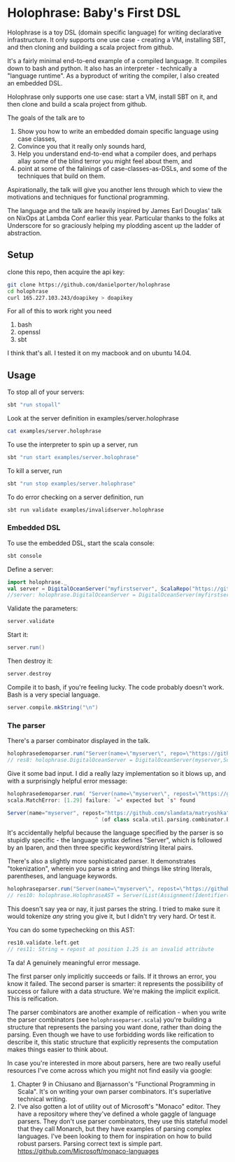 # Holophrase: Baby's First DSL
Holophrase is a toy DSL (domain specific language) for writing declarative infrastructure. It only supports one use case - creating a VM, installing SBT, and then cloning and building a scala project from github.
 
It's a fairly minimal end-to-end example of a compiled language. It compiles down to bash and python. It also has an interpreter - technically a "language runtime". As a byproduct of writing the compiler, I also created an embedded DSL.

Holophrase only supports one use case: start a VM, install SBT on it, and then clone and build a scala project from github. 

The goals of the talk are to 
1. Show you how to write an embedded domain specific language using case classes,
2. Convince you that it really only sounds hard,
3. Help you understand end-to-end what a compiler does, and perhaps allay some of the blind terror you might feel about them, and
4. point at some of the falinings of case-classes-as-DSLs, and some of the techniques that build on them.

Aspirationally, the talk will give you another lens through which to view the motivations and techniques for functional programming.

The language and the talk are heavily inspired by James Earl Douglas' talk on NixOps at Lambda Conf earlier this year. Particular thanks to the folks at Underscore for so graciously helping my plodding ascent up the ladder of abstraction.

## Setup

 clone this repo, then acquire the api key:
```bash
git clone https://github.com/danielporter/holophrase
cd holophrase
curl 165.227.103.243/doapikey > doapikey
```

For all of this to work right you need
1. bash
2. openssl
3. sbt

I think that's all. I tested it on my macbook and on ubuntu 14.04.
## Usage
To stop all of your servers:
```bash
sbt "run stopall"
```
Look at the server definition in examples/server.holophrase
```bash
cat examples/server.holophrase
```
To use the interpreter to spin up a server, run
```bash
sbt "run start examples/server.holophrase"
```

To kill a server, run
```bash
sbt "run stop examples/server.holophrase"
```

To do error checking on a server definition, run
```bash
sbt run validate examples/invalidserver.holophrase
```

### Embedded DSL
To use the embedded DSL, start the scala console:
```bash
sbt console
```

Define a server:
```scala
import holophrase._
val server = DigitalOceanServer("myfirstserver", ScalaRepo("https://github.com/danielporter/holophrase.git", SBTCommand("compile")))
//server: holophrase.DigitalOceanServer = DigitalOceanServer(myfirstserver,ScalaRepo(https://github.com/danielporter/holophrase.git,SBTCommand(compile)))
```

Validate the parameters:
```scala
server.validate
```
Start it:
```scala
server.run()
```

Then destroy it:
```scala
server.destroy
```

Compile it to bash, if you're feeling lucky. The code probably doesn't work. Bash is a very special language.
```scala
server.compile.mkString("\n")
```


### The parser

There's a parser combinator displayed in the talk. 
```scala
holophrasedemoparser.run("Server(name=\"myserver\", repo=\"https://github.com/slamdata/matryoshka.git\", command=\"compile\")")
// res8: holophrase.DigitalOceanServer = DigitalOceanServer(myserver,ScalaRepo(https://github.com/slamdata/matryoshka.git,SBTCommand(compile)))

```

Give it some bad input. I did a really lazy implementation so it blows up, and with a surprisingly helpful error message:
```scala
holophrasedemoparser.run( "Server(name=\"myserver\", repost=\"https://github.com/slamdata/matryoshka\", command=\"build\")")
scala.MatchError: [1.29] failure: `=' expected but `s' found

Server(name="myserver", repost="https://github.com/slamdata/matryoshka", command="build")
                            ^ (of class scala.util.parsing.combinator.Parsers$Failure)
```
It's accidentally helpful because the language specified by the parser is so stupidly specific - the language syntax defines "Server", which is followed by an lparen, and then three specific keyword/string literal pairs.

There's also a slightly more sophisticated parser. It demonstrates "tokenization", wherein you parse a string and things like string literals, parentheses, and language keywords. 

```scala
holophraseparser.run("Server(name=\"myserver\", repost=\"https://github.com/slamdata/matryoshka\", command=\"build\")")
// res10: holophrase.HolophraseAST = Server(List(Assignment(Identifier(name),StringLiteral("myserver")), Assignment(Identifier(repost),StringLiteral("https://github.com/slamdata/matryoshka")), Assignment(Identifier(command),StringLiteral("build"))))
```

This doesn't say yea or nay, it just parses the string. I tried to make sure it would tokenize *any* string you give it, but I didn't try very hard. Or test it.

You can do some typechecking on this AST:
```scala
res10.validate.left.get
// res11: String = repost at position 1.25 is an invalid attribute

```
Ta da! A genuinely meaningful error message.


The first parser only implicitly succeeds or fails. If it throws an error, you know it failed. The second parser is smarter: it represents the possibility of success or failure with a data structure. We're making the implicit explicit. This is reification.

The parser combinators are another example of reification - when you write the parser combinators (see `holophraseparser.scala`) you're building a structure that represents the parsing you want done, rather than doing the parsing. Even though we have to use forbidding words like reification to describe it, this static structure that explicitly represents the computation makes things easier to think about.

In case you're interested in more about parsers, here are two really useful resources I've come across which you might not find easily via google:

1. Chapter 9 in Chiusano and Bjarnasson's "Functional Programming in Scala". It's on writing your own parser combinators. It's superlative technical writing.
2. I've also gotten a lot of utility out of Microsoft's "Monaco" editor. They have a repository where they've defined a whole gaggle of language parsers. They don't use parser combinators, they use this stateful model that they call Monarch, but they have examples of parsing complex languages. I've been looking to them for inspiration on how to build robust parsers. Parsing correct text is simple part. https://github.com/Microsoft/monaco-languages

